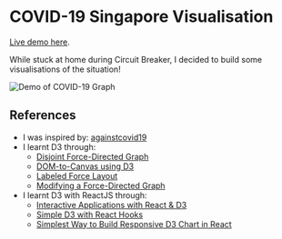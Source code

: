 # COVID-19 Singapore Visualisation

[Live demo here](https://sgcovid19.netlify.app/).

While stuck at home during Circuit Breaker, I decided to build some visualisations of the situation! 

![Demo of COVID-19 Graph](https://drive.google.com/uc?id=1OYHLpk3Dn9HM2NBEF_sQ3SZzhyTsQUjn)

## References
* I was inspired by: [againstcovid19](https://www.againstcovid19.com/)
* I learnt D3 through:
    * [Disjoint Force-Directed Graph](https://observablehq.com/@d3/disjoint-force-directed-graph)
    * [DOM-to-Canvas using D3](https://bl.ocks.org/mbostock/1276463)
    * [Labeled Force Layout](https://bl.ocks.org/mbostock/950642)
    * [Modifying a Force-Directed Graph](https://observablehq.com/@d3/modifying-a-force-directed-graph)
* I learnt D3 with ReactJS through:
    * [Interactive Applications with React & D3](https://medium.com/@Elijah_Meeks/interactive-applications-with-react-d3-f76f7b3ebc71)
    * [Simple D3 with React Hooks](https://medium.com/@jeffbutsch/using-d3-in-react-with-hooks-4a6c61f1d102)
    * [Simplest Way to Build Responsive D3 Chart in React](https://medium.com/front-end-weekly/simplest-way-to-build-responsive-d3-chart-in-react-d63d3b78b691)
